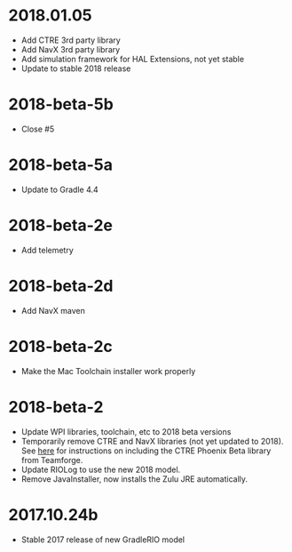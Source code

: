 # 2018.01.05
- Add CTRE 3rd party library
- Add NavX 3rd party library
- Add simulation framework for HAL Extensions, not yet stable
- Update to stable 2018 release

# 2018-beta-5b
- Close #5

# 2018-beta-5a
- Update to Gradle 4.4

# 2018-beta-2e
- Add telemetry

# 2018-beta-2d
- Add NavX maven

# 2018-beta-2c
- Make the Mac Toolchain installer work properly

# 2018-beta-2
- Update WPI libraries, toolchain, etc to 2018 beta versions  
- Temporarily remove CTRE and NavX libraries (not yet updated to 2018). See [here](BETA_CTRE.md) for instructions on including the CTRE Phoenix Beta library from Teamforge.  
- Update RIOLog to use the new 2018 model.  
- Remove JavaInstaller, now installs the Zulu JRE automatically.  

# 2017.10.24b
- Stable 2017 release of new GradleRIO model